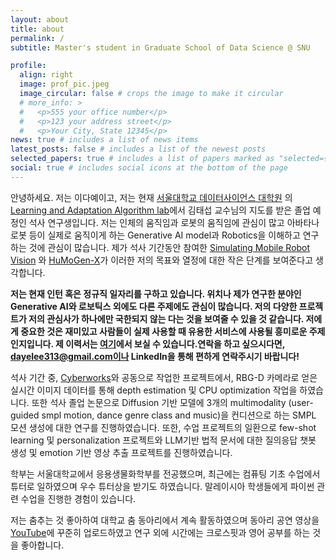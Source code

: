 ```yaml
---
layout: about
title: about
permalink: /
subtitle: Master's student in Graduate School of Data Science @ SNU

profile:
  align: right
  image: prof_pic.jpeg
  image_circular: false # crops the image to make it circular
  # more_info: >
  #   <p>555 your office number</p>
  #   <p>123 your address street</p>
  #   <p>Your City, State 12345</p>
news: true # includes a list of news items 
latest_posts: false # includes a list of the newest posts 
selected_papers: true # includes a list of papers marked as "selected={true}"
social: true # includes social icons at the bottom of the page
---
```


안녕하세요. 저는 이다예이고, 저는 현재 [서울대학교 데이터사이언스 대학원][gsds] 의 [Learning and Adaptation Algorithm lab][laal]에서 김태섭 교수님의 지도를 받은 졸업 예정인 석사 연구생입니다. 저는 인체의 움직임과 로봇의 움직임에 관심이 많고 아바타나 로봇 등이 실제로 움직이게 하는 Generative AI model과 Robotics을 이해하고 연구하는 것에 관심이 많습니다. 제가 석사 기간동안 참여한 [Simulating Mobile Robot Vision][icaiic_paper] 와 [HuMoGen-X][thesis_paper]가 이러한 저의 목표와 열정에 대한 작은 단계를 보여준다고 생각합니다. 

**저는 현재 인턴 혹은 정규직 일자리를 구하고 있습니다. 위치나 제가 연구한 분야인 Generative AI와 로보틱스 외에도 다른 주제에도 관심이 많습니다. 저의 다양한 프로젝트가 저의 관심사가 하나에만 국한되지 않는 다는 것을 보여줄 수 있을 것 같습니다. 저에게 중요한 것은 재미있고 사람들이 실제 사용할 때 유용한 서비스에 사용될 흥미로운 주제인지입니다. 제 이력서는 [여기][cv]에서 보실 수 있습니다.연락을 하고 싶으시다면, dayelee313@gmail.com이나 LinkedIn을 통해 편하게 연락주시기 바랍니다!** 

석사 기간 중, [Cyberworks][cyberworks]와 공동으로 작업한 프로젝트에서, RBG-D 카메라로 얻은 실시간 이미지 데이터를 통해 depth estimation 및 CPU optimization 작업을 하였습니다. 또한 석사 졸업 논문으로 Diffusion 기반 모델에 3개의 multimodality (user-guided smpl motion, dance genre class and music)을 컨디션으로 하는 SMPL 모션 생성에 대한 연구를 진행하였습니다. 또한, 수업 프로젝트의 일환으로 few-shot learning 및 personalization 프로젝트와 LLM기반 법적 문서에 대한 질의응답 챗봇 생성 및 emotion 기반 영상 추출 프로젝트를 진행하였습니다. 

학부는 서울대학교에서 응용생물화학부를 전공했으며, 최근에는 컴퓨팅 기초 수업에서 튜터로 일하였으며 우수 튜터상을 받기도 하였습니다. 말레이시아 학생들에게 파이썬 관련 수업을 진행한 경험이 있습니다. 

저는 춤추는 것 좋아하여 대학교 춤 동아리에서 계속 활동하였으며 동아리 공연 영상을 [YouTube][Goahead]에 꾸준히 업로드하였고 연구 외에 시간에는 크로스핏과 영어 공부를 하는 것을 좋아합니다.

[gsds]: https://gsds.snu.ac.kr/
[laal]: https://www.snu-laal.com/
[icaiic_paper]: https://ieeexplore.ieee.org/document/10920652 
[thesis_paper]: ?
[cyberworks]: https://www.cyberworksrobotics.com/
[uoft]: https://www.utoronto.ca/
[utmr]: https://utmrobotics.com/
[Goahead]: https://www.youtube.com/@goahead4925
[cv]: /assets/pdf/20250821_Resume.pdf

<!-- announcements:
  enabled: true # includes a list of news items
  scrollable: true # adds a vertical scroll bar if there are more than 3 news items
  limit: 5 # leave blank to include all the news in the `_news` folder

latest_posts:
  enabled: true
  scrollable: true # adds a vertical scroll bar if there are more than 3 new posts items
  limit: 3 # leave blank to include all the blog posts
---

Write your biography here. Tell the world about yourself. Link to your favorite [subreddit](http://reddit.com). You can put a picture in, too. The code is already in, just name your picture `prof_pic.jpg` and put it in the `img/` folder.

Put your address / P.O. box / other info right below your picture. You can also disable any of these elements by editing `profile` property of the YAML header of your `_pages/about.md`. Edit `_bibliography/papers.bib` and Jekyll will render your [publications page](/al-folio/publications/) automatically.

Link to your social media connections, too. This theme is set up to use [Font Awesome icons](https://fontawesome.com/) and [Academicons](https://jpswalsh.github.io/academicons/), like the ones below. Add your Facebook, Twitter, LinkedIn, Google Scholar, or just disable all of them. -->

